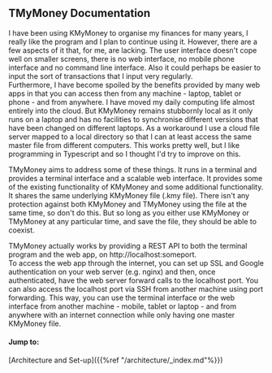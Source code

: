 ## TMyMoney Documentation

I have been using KMyMoney to organise my finances for many years, I really like the program and I plan to continue using it. However, there are a few aspects of it that, for me, are lacking. The user interface doesn't cope well on smaller screens, there is no web interface, no mobile phone interface and no command line interface. Also it could perhaps be easier to input the sort of transactions that I input very regularly.  
Furthermore, I have become spoiled by the benefits provided by many web apps in that you can access then from any machine - laptop, tablet or phone - and from anywhere. I have moved my daily computing life almost entirely into the cloud. But KMyMoney remains stubbornly local as it only runs on a laptop and has no facilities to synchronise different versions that have been changed on different laptops. As a workaround I use a cloud file server mapped to a local directory so that I can at least access the same master file from different computers. This works pretty well, but I like programming in Typescript and so I thought I'd try to improve on this.  

TMyMoney aims to address some of these things. It runs in a terminal and provides a terminal interface and a scalable web interface. It provides some of the existing functionality of KMyMoney and some additional functionality. It shares the same underlying KMyMoney file (.kmy file). There isn't any protection against both KMyMoney and TMyMoney using the file at the same time, so don't do this. But so long as you either use KMyMoney or TMyMoney at any particular time, and save the file, they should be able to coexist.

TMyMoney actually works by providing a REST API to both the terminal program and the web app, on http://localhost:someport.  
To access the web app through the internet, you can set up SSL and Google authentication on your web server (e.g. nginx) and then, once authenticated, have the web server forward calls to the localhost port.  You can also access the localhost port via SSH from another machine using port forwarding. This way, you can use the terminal interface or the web interface from another machine - mobile, tablet or laptop - and from anywhere with an internet connection while only having one master KMyMoney file. 

#### Jump to:
[Architecture and Set-up]({{%ref "/architecture/_index.md"%}})